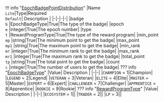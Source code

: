 !!! info "[EpochBadgePointDistribution](/../../schemas/epoch_badge_point_distribution)"
    |Name<br>`Lite`|Type|Required<br>`Default`| Description |
    |-|-|-|-|
    |badge<br>`b` |EpochBadgeType|True|The type of the badge|
    |epoch<br>`e` |integer|True|The epoch number|
    |type<br>`t` |RewardProgramType|True|The type of the reward program|
    |min_point<br>`mp` |string|True|The minimum point to get the badge|
    |max_point<br>`mp1` |string|True|The maximum point to get the badge|
    |min_rank<br>`mr` |integer|True|The minimum rank to get the badge|
    |max_rank<br>`mr1` |integer|True|The maximum rank to get the badge|
    |total_point<br>`tp` |string|True|The total point to get the badge|
    |count<br>`c` |integer|True|The number of users to get the badge|
    ??? info "[EpochBadgeType](/../../schemas/epoch_badge_type)"
        |Value| Description |
        |-|-|
        |`CHAMPION` = 1|Champion|
        |`LEGEND` = 2|Legend|
        |`VETERAN` = 3|Veteran|
        |`ELITE` = 4|Elite|
        |`MASTER` = 5|Master|
        |`EXPERT` = 6|Expert|
        |`CHALLENGER` = 7|Challenger|
        |`APPRENTICE` = 8|Apprentice|
        |`ROOKIE` = 9|Rookie|
    ??? info "[RewardProgramType](/../../schemas/reward_program_type)"
        |Value| Description |
        |-|-|
        |`ECOSYSTEM` = 1||
        |`TRADER` = 2||
        |`LP` = 3||
